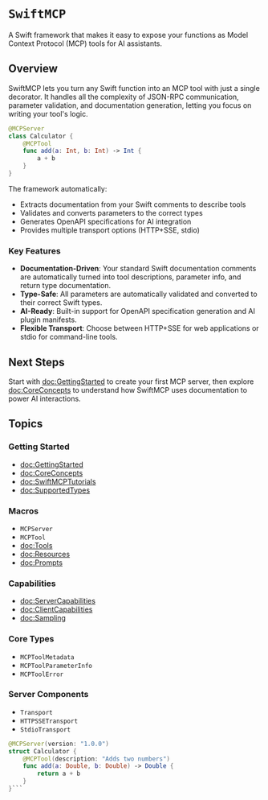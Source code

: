 # ``SwiftMCP``

A Swift framework that makes it easy to expose your functions as Model Context Protocol (MCP) tools for AI assistants.

## Overview

SwiftMCP lets you turn any Swift function into an MCP tool with just a single decorator. It handles all the complexity of JSON-RPC communication, parameter validation, and documentation generation, letting you focus on writing your tool's logic.

```swift
@MCPServer
class Calculator {
    @MCPTool
    func add(a: Int, b: Int) -> Int {
        a + b
    }
}
```

The framework automatically:
- Extracts documentation from your Swift comments to describe tools
- Validates and converts parameters to the correct types
- Generates OpenAPI specifications for AI integration
- Provides multiple transport options (HTTP+SSE, stdio)

### Key Features

- **Documentation-Driven**: Your standard Swift documentation comments are automatically turned into tool descriptions, parameter info, and return type documentation.
- **Type-Safe**: All parameters are automatically validated and converted to their correct Swift types.
- **AI-Ready**: Built-in support for OpenAPI specification generation and AI plugin manifests.
- **Flexible Transport**: Choose between HTTP+SSE for web applications or stdio for command-line tools.

## Next Steps

Start with <doc:GettingStarted> to create your first MCP server, then explore <doc:CoreConcepts> to understand how SwiftMCP uses documentation to power AI interactions.

## Topics

### Getting Started

- <doc:GettingStarted>
- <doc:CoreConcepts>
- <doc:SwiftMCPTutorials>
- <doc:SupportedTypes>

### Macros

- ``MCPServer``
- ``MCPTool``
- <doc:Tools>
- <doc:Resources>
- <doc:Prompts>

### Capabilities

- <doc:ServerCapabilities>
- <doc:ClientCapabilities>
- <doc:Sampling>

### Core Types

- ``MCPToolMetadata``
- ``MCPToolParameterInfo``
- ``MCPToolError``

### Server Components

- ``Transport``
- ``HTTPSSETransport``
- ``StdioTransport``

```swift
@MCPServer(version: "1.0.0")
struct Calculator {
    @MCPTool(description: "Adds two numbers")
    func add(a: Double, b: Double) -> Double {
        return a + b
    }
}``` 